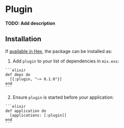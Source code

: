# Plugin

**TODO: Add description**

## Installation

If [available in Hex](https://hex.pm/docs/publish), the package can be installed as:

  1. Add `plugin` to your list of dependencies in `mix.exs`:

    ```elixir
    def deps do
      [{:plugin, "~> 0.1.0"}]
    end
    ```

  2. Ensure `plugin` is started before your application:

    ```elixir
    def application do
      [applications: [:plugin]]
    end
    ```

